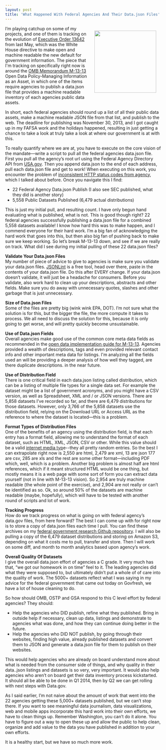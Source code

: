 ```yaml
---
layout: post
title: 'What Happened With Federal Agencies And Their Data.json Files'
---
```

<p><img style="padding: 15px;" src="https://s3.amazonaws.com/kinlane-productions/bw-icons/bw-json-data-store.png" alt="" width="200" align="right" /></p>
<p>I&rsquo;m playing catchup on some of my projects, and one of them is tracking on the evolution of <a href="http://www.whitehouse.gov/the-press-office/2013/05/09/executive-order-making-open-and-machine-readable-new-default-government">Executive Order 13642</a> from last May, which was the White House directive to make open and machine readable the new default for government information. The piece that I'm tracking on specifically right now is around the <a href="http://project-open-data.github.io/policy-memo">OMB Memorandum M-13-13</a> Open Data Policy-Managing Information as an Asset, in which one of the items require agencies to publish a data.json file that provides a machine readable inventory of each agencies public data assets.</p>
<p>In short, each federal agencies should round up a list of all their public data assets, make a machine readable JSON file from that list, and publish to the web.  The deadline for publishing was November 30, 2013, and I got caught up in my FAFSA work and the holidays happened, resulting in just getting a chance to take a look at truly take a look at where our government is at with this.</p>
<p>To really quantify where we are at, you have to execute on the core vision of the mandate&mdash;write a script to pull all the federal agencies data.json file. First you pull all the agency&rsquo;s root url using the Federal Agency Directory API from <a href="http://www.usa.gov/About/developer-resources/federal-agency-directory/">USA.gov</a>. Then you append data.json to the end of each address, pull each data.json file and get to work!  When executing on this work, you encounter the problem of <a href="http://kinlane.com/2013/11/06/knowing-your-http-status-codes-in-federal-government/">inconsistent HTTP status codes from agency</a>, which I talked about before. Once you navigate this I find:</p>
<ul>
<li>22 Federal Agency Data.json Publish (I also see SEC published, what they did is another story)</li>
<li>5,558 Public Datasets Published (6,479 actual distributions)</li>
</ul>
<p>This is just my initial pull, and resulting count. I have only begun hand evaluating what is published, what is not. This is good though right? 22 federal agencies successfully publishing a data.json file for a combined 5,558 datasets available! I know how hard this was to make happen, and I commend everyone for their hard work.  I&rsquo;m a big fan of acknowledging the hard work that goes into this, but then also big fan of pushing back to make sure we keep working. So let&rsquo;s break M-13-13 down, and see if we are really on track.  What did I see during my initial pulling of these 22 data.json files?</p>
<p><strong>Validate Your Data.json Files</strong> <br />My number of piece of advice to give to agencies is make sure you validate your data.json files. <a href="http://jsonlint.com/">JSONLint</a> is a free tool, head over there, paste in the contents of your data.json file. Do this after EVERY change. If your data.json doesn&rsquo;t validate, it will just be a headache for consumers. Before you validate, also work hard to clean up your descriptions, abstracts and other fields. Make sure you do away with unnecessary quotes, slashes and other garbage that is just unnecessary.</p>
<p><strong>Size of Data.json Files</strong><br />Some of the files are pretty big (wink wink EPA, DOT). I&rsquo;m not sure what the solution is for this, but the bigger the file, the more compute it takes to process. We all need to discuss the solution for this, because it is only going to get worse, and will pretty quickly become unsustainable.</p>
<p><strong>Use of Data.json Fields </strong><br />Overall agencies make good use of the common core meta data fields as recommended in the <a href="http://project-open-data.github.io/schema/">open data implementation guide for M-13-13</a>. Agencies provided a wealth of descriptions, tags and even provided relevant contact info and other important meta data for listings. I'm analyzing all the fields used an will be providing a deeper analysis of how well they tagged, are there duplicate descriptions. in the near future.</p>
<p><strong>Use of Distribution Field</strong><br />There is one critical field in each data.json listing called distribution, which can be a listing of multiple file types for a single data set. For example the dataset might be a list of government acronyms, and you might have a CSV version, as well as Spreadsheet, XML and / or JSON versions. There are 5,858 datasets I&rsquo;ve recorded so far, and there are 6,479 distributions for those datasets. However, only 3,766 of the 5,858 datasets use the distribution field, relying on the Download URL or Access URL as the reference to where the dataset is located&mdash;this is a problem.</p>
<p><strong>Format Types of Distribution Files</strong><br />One of the benefits of an agency using the distribution field, is that each entry has a format field, allowing me to understand the format of each dataset, such as HTML, XML, JSON, CSV or other. While this value should be a valid <a href="http://en.wikipedia.org/wiki/Internet_media_type">internet media typ</a>e--they all pretty random entries. So the best I can extrapolate right now is 2,550 are html, 2,479 are xml, 13 are json 177 are csv, 285 are xls and the rest are some other format&mdash;including PDF which, well, which is a problem.  Another big problem is almost half are html references, which if it meant structured HTML would be one thing, but mostly means it is a web page with some sort of form you can extract data yourself (not in line with M-13-13 vision).  So 2,954 are truly machine readable (the whole point of the exercise), and 2,904 are not really or can&rsquo;t be identified as so. Ok, so around 50% of the datasets are machine readable (maybe, hopefully), which will have to be tested with another round of scripts and lot of work.</p>
<p><strong>Tracking Progress </strong><br />How do we track progress on what is going on with federal agency&rsquo;s data.gov files, from here forward? The best I can come up with for right now is to store a copy of data.json files each time I pull. You can find these archives on my <a href="https://github.com/kinlane/federal-government/tree/gh-pages/data/json-archive">federal government research Github repository</a>. I will also be pulling a copy of the 6,479 dataset distributions and storing on Amazon S3, depending on what it costs me to pull, transfer and store. Then I will work on some diff, and month to month analytics based upon agency&rsquo;s work.</p>
<p><strong>Overall Quality Of Datasets </strong><br />I give the overall data.json effort of agencies a C grade. It very much has that, &ldquo;we got our homework in on time&rdquo; feel to it. The leading agencies did what they were supposed to, but ultimately didn&rsquo;t put a whole of of care into the quality of work. The 5000+ datasets reflect what I was saying in my advice for the federal government that came out today on Govfresh, we have a lot of house cleaning to do.</p>
<p>So how should OMB, OSTP and GSA respond to this C level effort by federal agencies? They should:</p>
<ul class="mainlist">
<li>Help the agencies who DID publish, refine what they published. Bring in outside help if necessary, clean up data, listings and demonstrate to agencies what was done, and how they can continue doing better in the future.</li>
<li>Help the agencies who DID NOT publish, by going through their websites, finding high value, already published datasets and convert them to JSON and generate a data.json file for them to publish on their websites.</li>
</ul>
<p>This would help agencies who are already on board understand more about what is needed from the consumer side of things, and why quality in their data..json listings and datasets is so very, very important. It would also help agencies who aren&rsquo;t on board get their data inventory process kickstarted. It should all be able to be done in Q1 2014, then by Q2 we can get rolling with next steps with Data.gov.</p>
<p>As I said earlier, I&rsquo;m not naive about the amount of work that went into the 22 agencies getting these 5,000+ datasets published, but we can&rsquo;t stop there. If you want to see meaningful data journalism, data visualizations, web and mobile apps incorporate this hard work into their own efforts, we have to clean things up. Remember Washington, you can&rsquo;t do it alone. You have to figure out a way to open these up and allow the public to help clean, organize and add value to the data you have published in addition to your own efforts.</p>
<p>It is a healthy start, but we have so much more work.</p>